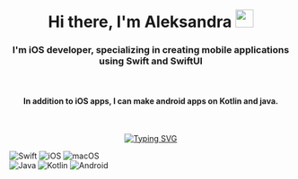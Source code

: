 <h1 align="center">Hi there, I'm Aleksandra 
<img src="https://github.com/blackcater/blackcater/raw/main/images/Hi.gif" width="32" height="32"/></h1>
<h3 align="center">I'm iOS developer, specializing in creating mobile applications using Swift and SwiftUI</h3><br>
<h4 align="center">In addition to iOS apps, I can make android apps on Kotlin and java.</h4><br>
<p align="center">
  <a href="https://git.io/typing-svg"><img src="https://readme-typing-svg.herokuapp.com?font=Fira+Code&pause=1000&color=21C548&background=1FFF1900&width=435&height=40&lines=iOS+developer+*+Swift+*+SwiftUI;Android+developer+*+Kotlin+*+Java" alt="Typing SVG" /></a>
</p>

![Swift](https://img.shields.io/badge/Swift-FF5733?style=for-the-badge&logo=swift&logoColor=white) ![iOS](https://img.shields.io/badge/iOS-000000?style=for-the-badge&logo=ios&logoColor=white) ![macOS](https://img.shields.io/badge/mac%20os-000000?style=for-the-badge&logo=macos&logoColor=F0F0F0) <br> 
![Java](https://img.shields.io/badge/java-%23ED8B00.svg?style=for-the-badge&logo=openjdk&logoColor=white) ![Kotlin](https://img.shields.io/badge/kotlin-%237F52FF.svg?style=for-the-badge&logo=kotlin&logoColor=white) ![Android](https://img.shields.io/badge/Android-3DDC84?style=for-the-badge&logo=android&logoColor=white)
<!--
## Hi there 👋
**Sanchoszza/Sanchoszza** is a ✨ _special_ ✨ repository because its `README.md` (this file) appears on your GitHub profile.

Here are some ideas to get you started:

- 🔭 I’m currently working on ...
- 🌱 I’m currently learning ...
- 👯 I’m looking to collaborate on ...
- 🤔 I’m looking for help with ...
- 💬 Ask me about ...
- 📫 How to reach me: ...
- 😄 Pronouns: ...
- ⚡ Fun fact: ...
-->
